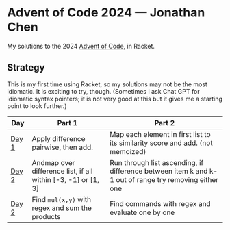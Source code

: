 # Advent of Code 2024 — Jonathan Chen

My solutions to the 2024 [Advent of Code](https://adventofcode.com/2024), in Racket.

## Strategy

This is my first time using Racket, so my solutions may not be the most idiomatic. It is exciting to try, though. (Sometimes I ask Chat GPT for idiomatic syntax pointers; it is not very good at this but it gives me a starting point to look further.)

| Day                       | Part 1                                                        | Part 2                                                                                                |
| ------------------------- | ------------------------------------------------------------- | ----------------------------------------------------------------------------------------------------- |
| [Day 1](./day_1/soln.rkt) | Apply difference pairwise, then add.                          | Map each element in first list to its similarity score and add. (not memoized)                        |
| [Day 2](./day_2/soln.rkt) | Andmap over difference list, if all within [-3, -1] or [1, 3] | Run through list ascending, if difference between item k and k-1 out of range try removing either one |
| [Day 2](./day_3/soln.rkt) | Find `mul(x,y)` with regex and sum the products               | Find commands with regex and evaluate one by one                                                      |
